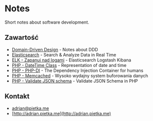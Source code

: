 # Notes

Short notes about software development.

## Zawartość

* [Domain-Driven Design](domain-driven-design) - Notes about DDD
* [Elasticsearch](elasticsearch-training) - Search & Analyze Data in Real Time
* [ELK - Zapanuj nad logami](elk-zapanuj-nad-logami.md) - Elasticsearch Logstash Kibana
* [PHP - DateTime Class](php-datetime-class.md) - Representation of date and time
* [PHP - PHP-DI](php-di) - The Dependency Injection Container for humans
* [PHP - Memcached](php-memcached) - Wysoko wydajny system buforowania danych
* [PHP - Validate JSON schema](php-validate-json-schema.md) - Validate JSON Schema in PHP

## Kontakt

* [adrian@pietka.me](mailto:adrian@pietka.me)
* [http://adrian.pietka.me](http://adrian.pietka.me)
